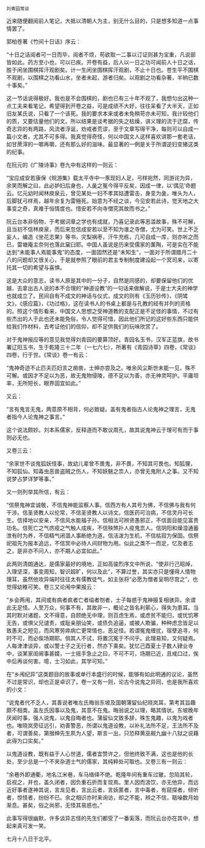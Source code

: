     刘青园常谈 

   近来随便翻阅前人笔记，大抵以清朝人为主，别无什么目的，只是想多知道一点事情罢了。

   郭柏苍著《竹间十日话》序云：

   “十日之话阅者可一日而毕，阅者不烦，苟欲取一二事以订证则甚为宝重，凡说部皆如此。药方至小也，可以已疾。开卷有益，后人以一日之功可闻前人十日之话，胜于闲坐围棋挥汗观剧矣。计一生闲坐围棋挥汗观剧，不止十日也。苍生平不围棋不观剧，以围棋之功看山水，坐者未起，游者归矣。以观剧之功看杂著，半晌已数十事矣。”

   这一节话说得极好。我也是不会围棋的，剧也已有三十年不观了，我想匀出这种一点工夫来看笔记，希望得到开卷之益，可是成绩不大好，往往呆看了大半天，正如旧友某氏说，只看了一个该死。我的要求本来或者未免稍苛亦未可知，我计较他们的质，又要估量他们的文。所以结果是谈考据的失之枯燥，讲义理的流于迂腐，传奇志异的有两路，风流者浮诞，劝戒者荒谬，至于文章写得干净，每则可以自成一篇小文者，尤其不可多得。我真觉得奇怪，何以中国文人这样喜欢讲那一套老话，如甘蔗滓的一嚼再嚼，还有那么好的滋味。最显著的一例是关于所谓逆妇变猪这类的纪事。

   在阮元的《广陵诗事》卷九中有这样的一则云：

   “宝应成安若康保《皖游集》载太平寺中一豕现妇人足，弓样宛然，同游诧为异，余笑而解之曰，此必妒妇后身也，人彘之冤今得平反矣，因成一律，以‘偶见’命题云。忆元幼时闻林庾泉云，曾见某处一妇不孝其姑遭雷击，身变为彘，唯头为人，后脚犹弓样焉，越年余复为雷殛死。始意为不经之谈，今见安若此诗，觉天地之大事变之奇，真难于恒情度也。惜安若不向寺僧究其故而书之。”

   阮云台本非俗物，于考据词章之学也有成就，乃喜记录此等恶滥故事，殊不可解，且当初不信林庾泉，而后来忽信成安若以至不知为谁之寺僧，尤为可笑。世上不乏妄人，编造《坐花志果》等书，灾梨祸枣，汗牛充栋，几可自成一库，则亦听之而已，雷塘庵主奈何也落此窠臼耶。中国人虽说是历来受儒家的薰陶，可是实在不能达到“未能事人焉能事鬼”的态度，一面固然还是“未知生”，一面对于所谓腊月二十八的问题却又很关心，于是就参照了眼前的君主专制制度建设起一个冥司来，以寄托其一切的希望与喜惧。

   这是大众的意志，读书人原是其中的一分子，自然是同感的，却要保留他们的优越，去拿出古人说的本不合理的“神道设教”的一句话来做解说，于是士大夫的神学也就成立了。民间自有不成文的神话与仪式，成文的则有《玉历钞传》，《阴骘文》，《感应篇》，《功过格》，这在读书人的书桌上都是与孔教的经有并列的资格的。照这个情形看来，中国文人思想之受神道教的支配正是不足怪的事情，不过有些杰出的人于此也还未能免俗，令人觉得可惜，因此他们所记的这好些东西只能供给我们作材料，去考证他们的信仰，却不足供我们的玩味欣赏了。

   对于鬼神报应等的意见我觉得刘青园的要算顶好。青园名玉书，汉军正蓝旗，故书署辽阳玉书，生于乾隆三十二年（一七六七），所著有《青园诗草》四卷，《常谈》四卷，行于世。《常谈》卷一有云：

   “鬼神奇迹不止匹夫匹妇言之凿凿，士绅亦尝及之。唯余风尘斯世未能一见，殊不可解。或因才不足以为恶，故无鬼物侵陵，德不足以为善，亦无神灵呵护。平庸坦率，无所短长，眼界固宜如此。”

   又云：

   “言有鬼言无鬼，两意原不相背，何必致疑。盖有鬼者指古人论鬼神之理言，无鬼者指今人论鬼神之事言。”

   这个说法颇妙。刘本系儒家，反释道而不敢议周孔，故其说鬼神云于理可有而于事则必无也。

   又卷三云：

   “余家世不谈鬼狐妖怪事，故幼儿辈曾不畏鬼，非不畏，不知其可畏也。知狐狸，不知狐仙。知毒虫恶兽盗贼之伤人，不知妖魅之祟人，亦曾无鬼附人之事。又不知说梦占梦详梦等事。”

   又一则列举其所信，有云：

   “信祭鬼神宜诚敬，不信鬼神能监察人事。信西方有人其号为佛，不信佛与我有何干涉。信圣贤教人以伦常，不信圣贤教人以诗文。信医药可治病，不信灵丹可长生。信择地以安亲，不信风水能福子孙。信相法可辨贤愚邪正，不信面目能见富贵功名。信死亡之气疠疫之气触人成疾，不信殃煞扑人疫鬼祟人。信阴阳和燥湿通蓄泄有时为养，不信精气闭涸人事断绝为道。信活泼为生机，不信枯寂为保固。信祭祀祖先为报本追远，不信冥中必待人间财物为用。似此之类不一而足，忆及者志之，是非亦不问人，亦不期人必宜如此。”

   此两则清朗通达，是儒家最好的境地，正如高骏烈序文中所说，“使非行己昭焯，入理坚深，事变周知，智识超旷，何以及此”，不算过誉，其实亦只是懂得人情物理耳，虽然他攻异端时往往太有儒教徒气，如主张将“必愿为僧者呈明尽宫之”，也觉得幼稚可笑。卷三又论闱中果报云：

   “乡会两闱，其间或有病者疯者亡者缢者刎者，士子每惑于鬼神报复相骇异。余谓此无足怪。人至万众，何事不有，其故非一，概论之皆名利萦心，得失为患耳。当其时默对诸题，文不得意，自顾绝无中理，则百虑生焉，或虑贫不能归，或忧饥寒无告，或惧父兄谴责，或耻亲朋讪笑，或债负追逼，或被人欺骗，种种虑念皆足以致愚夫之短见，而风寒劳瘁病亡更常情也，恶足怪。若谓冤鬼缠扰，宿孽追寻，何时不可，而必俟场期耶。倘其人不试，将置沉冤于不问乎。此理易知，又何疑焉。人每津津谈异，或以警士子之无行者，然亦下乘矣。犹忆己酉夏士子数人肄业寺中，谈某家闺阃事甚媟，一士摇手急止之曰，不可不可，场期已近，且戒口过，俟中后再谈何害。噫，士习如此，其学可知。”

   在“乡闱纪异”这类题目的故事或单行本盛行的时候，能够有如此明通的议论，虽然不过是常识，却也正是卓识了。卷一又有一则，论古今说鬼之异同，也是我所喜欢的小文：

   “说鬼者代不乏人，其善说者唯左氏晦翁东坡及国朝蒲留仙纪晓岚耳，第考其旨趣颇不相类。盖左氏因事以及鬼，其意不在鬼。晦翁说之以理，略其情状。东坡晚年厌闻时事，强人说鬼，以鬼自晦者也。蒲留仙文致多辞，殊生鬼趣，以鬼为戏者也。唯晓岚旁征远引，劝善警恶，所谓以鬼道设教，以补礼法所不足，王法所不及者，可谓善矣，第搢绅先生夙为人望，斯言一出，只恐释黄巫觋九幽十八狱之说藉此得为口实矣。”

   以鬼道设教，既有益于人心世道，儒者宜赞许之，但他终致不满，这也是他的长处，至少总是一个不夹杂道士气的儒家，其纯粹处可取也。又卷三有一则云：

   “余巷外即通衢，地名江米巷，车马络绎不绝。乾隆年间有重车过辙，忽陷其轮，启视之，井也，盖久闭者，因负重石折而复现焉。里人因而汲饮，亦无他异，而远近好事者遂神其说，言龙见者，言出云者，言妖匿者，言中毒者，有窥探者，倾听者，惊怪者，纷纷不已。余之相识亦时来询访，却之不能，辨之不信，聒噪数月始渐息。甚矣，俗之尚邪，无怪其易惑也。”

   此事写得很幽默，许多谈异志怪的先生们都受了一番奚落，而阮云台亦在其中，想起来真可发一笑。

   七月十八日于北平。

